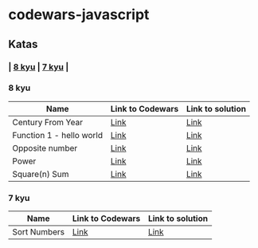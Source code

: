 # codewars-javascript

## Katas


### | [8 kyu](#8-kyu) | [7 kyu](#7-kyu) |

### 8 kyu

| Name                                                       | Link to Codewars                                               | Link to solution                                                                      |
|------------------------------------------------------------|----------------------------------------------------------------|---------------------------------------------------------------------------------------|
| Century From Year                                          | [Link](https://www.codewars.com/kata/5a3fe3dde1ce0e8ed6000097) | [Link](./src/kyu8/centuryfromyear.js)                                     |
| Function 1 - hello world                                 | [Link](https://www.codewars.com/kata/523b4ff7adca849afe000035) | [Link](./src/kyu8/function1helloworld.js)          |
| Opposite number            | [Link](https://www.codewars.com/kata/56dec885c54a926dcd001095)            | [Link](./src/kyu8/sortnumbers.js)          |
| Power            | [Link](https://www.codewars.com/kata/562926c855ca9fdc4800005b)            | [Link](./src/kyu8/power.js)          |
| Square(n) Sum                                              | [Link](https://www.codewars.com/kata/515e271a311df0350d00000f) | [Link](./src/kyu8/squarnsum.js)                                          |

### 7 kyu

| Name                                         | Link to Codewars                                                          | Link to solution                                                       |
|----------------------------------------------|---------------------------------------------------------------------------|------------------------------------------------------------------------|
| Sort Numbers            | [Link](https://www.codewars.com/kata/5174a4c0f2769dd8b1000003)            | [Link](./src/kyu7/sortnumbers.js)          |
